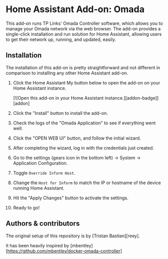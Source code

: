 # Home Assistant Add-on: Omada

This add-on runs TP Links' Omada Controller software, which
allows you to manage your Omada network via the web browser. The add-on
provides a single-click installation and run solution for Home Assistant,
allowing users to get their network up, running, and updated, easily.

## Installation

The installation of this add-on is pretty straightforward and not different in
comparison to installing any other Home Assistant add-on.

1. Click the Home Assistant My button below to open the add-on on your Home
   Assistant instance.

   [![Open this add-on in your Home Assistant instance.][addon-badge]][addon]

1. Click the "Install" button to install the add-on.
1. Check the logs of the "Omada Application" to see if everything went
   well.
1. Click the "OPEN WEB UI" button, and follow the initial wizard.
1. After completing the wizard, log in with the credentials just created.
1. Go to the settings (gears icon in the bottom left) -> System ->
   Application Configuration.
1. Toggle `Override Inform Host`.
1. Change the `Host for Inform` to match the IP or hostname of
   the device running Home Assistant.
1. Hit the "Apply Changes" button to activate the settings.
1. Ready to go!

## Authors & contributors

The original setup of this repository is by [Tristan Bastian][reey].

It has been heavily inspired by [mbentley][https://github.com/mbentley/docker-omada-controller]
